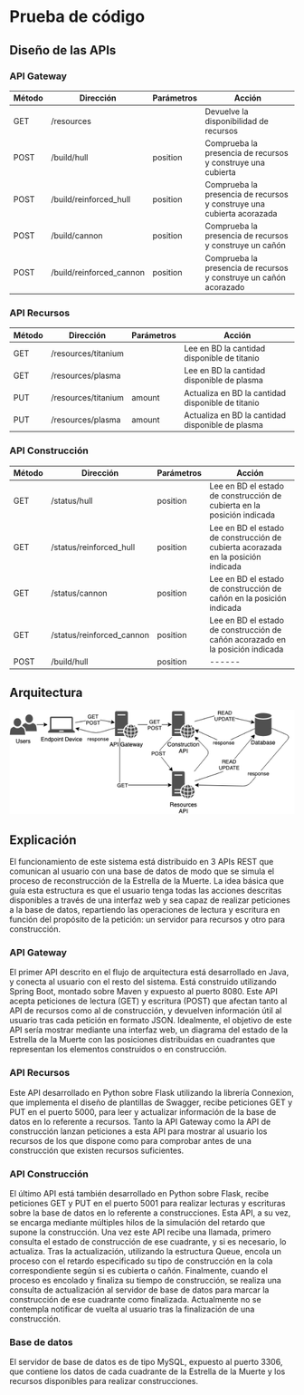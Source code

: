 # Prueba de código

## Diseño de las APIs

### API Gateway

Método | Dirección | Parámetros | Acción
------ | --------- | ---------- | ------
GET | /resources |  | Devuelve la disponibilidad de recursos
POST | /build/hull | position | Comprueba la presencia de recursos y construye una cubierta
POST | /build/reinforced_hull | position | Comprueba la presencia de recursos y construye una cubierta acorazada
POST | /build/cannon | position | Comprueba la presencia de recursos y construye un cañón
POST | /build/reinforced_cannon | position | Comprueba la presencia de recursos y construye un cañón acorazado

### API Recursos

Método | Dirección | Parámetros | Acción
------ | --------- | ---------- | ------
GET | /resources/titanium |  | Lee en BD la cantidad disponible de titanio
GET | /resources/plasma |  | Lee en BD la cantidad disponible de plasma
PUT | /resources/titanium | amount | Actualiza en BD la cantidad disponible de titanio
PUT | /resources/plasma | amount | Actualiza en BD la cantidad disponible de plasma
### API Construcción

Método | Dirección | Parámetros | Acción
------ | --------- | ---------- | ------
GET | /status/hull | position | Lee en BD el estado de construcción de cubierta en la posición indicada
GET | /status/reinforced_hull | position | Lee en BD el estado de construcción de cubierta acorazada en la posición indicada
GET | /status/cannon | position | Lee en BD el estado de construcción de cañón en la posición indicada
GET | /status/reinforced_cannon | position | Lee en BD el estado de construcción de cañón acorazado en la posición indicada
POST | /build/hull | position | ------


## Arquitectura

![Arquitectura](https://raw.githubusercontent.com/PLeon6822/deathstar/master/images/architecture.png "Arquitectura")

## Explicación

El funcionamiento de este sistema está distribuido en 3 APIs REST que comunican al usuario con una base de datos de modo que se simula el proceso de reconstrucción de la Estrella de la Muerte. La idea básica que guía esta estructura es que el usuario tenga todas las acciones descritas disponibles a través de una interfaz web y sea capaz de realizar peticiones a la base de datos, repartiendo las operaciones de lectura y escritura en función del propósito de la petición: un servidor para recursos y otro para construcción.

### API Gateway

El primer API descrito en el flujo de arquitectura está desarrollado en Java, y conecta al usuario con el resto del sistema. Está construido utilizando Spring Boot, montado sobre Maven y expuesto al puerto 8080. Este API acepta peticiones de lectura (GET) y escritura (POST) que afectan tanto al API de recursos como al de construcción, y devuelven información útil al usuario tras cada petición en formato JSON. Idealmente, el objetivo de este API sería mostrar mediante una interfaz web, un diagrama del estado de la Estrella de la Muerte con las posiciones distribuidas en cuadrantes que representan los elementos construidos o en construcción.

### API Recursos

Este API desarrollado en Python sobre Flask utilizando la librería Connexion, que implementa el diseño de plantillas de Swagger, recibe peticiones GET y PUT en el puerto 5000, para leer y actualizar información de la base de datos en lo referente a recursos. Tanto la API Gateway como la API de construcción lanzan peticiones a esta API para mostrar al usuario los recursos de los que dispone como para comprobar antes de una construcción que existen recursos suficientes.

### API Construcción

El último API está también desarrollado en Python sobre Flask, recibe peticiones GET y PUT en el puerto 5001 para realizar lecturas y escrituras sobre la base de datos en lo referente a construcciones. Esta API, a su vez, se encarga mediante múltiples hilos de la simulación del retardo que supone la construcción. Una vez este API recibe una llamada, primero consulta el estado de construcción de ese cuadrante, y si es necesario, lo actualiza. Tras la actualización, utilizando la estructura Queue, encola un proceso con el retardo especificado su tipo de construcción en la cola correspondiente según si es cubierta o cañón. Finalmente, cuando el proceso es encolado y finaliza su tiempo de construcción, se realiza una consulta de actualización al servidor de base de datos para marcar la construcción de ese cuadrante como finalizada. Actualmente no se contempla notificar de vuelta al usuario tras la finalización de una construcción.

### Base de datos

El servidor de base de datos es de tipo MySQL, expuesto al puerto 3306, que contiene los datos de cada cuadrante de la Estrella de la Muerte y los recursos disponibles para realizar construcciones.

